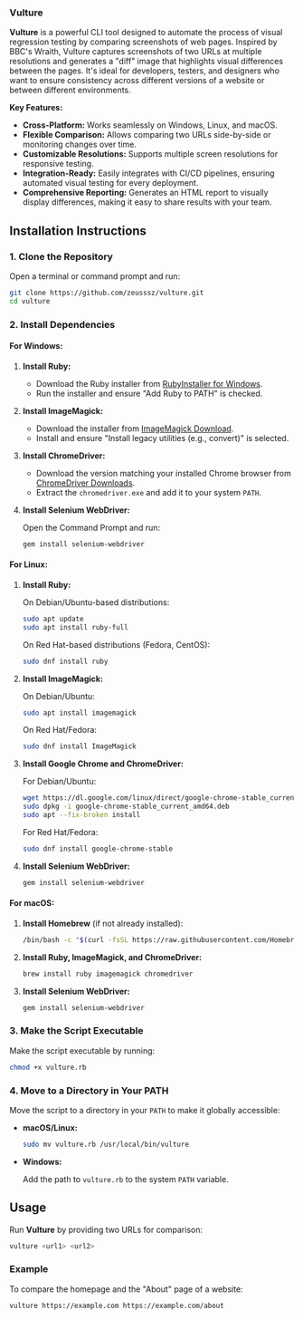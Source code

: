 ### Vulture

**Vulture** is a powerful CLI tool designed to automate the process of visual regression testing by comparing screenshots of web pages. Inspired by BBC's Wraith, Vulture captures screenshots of two URLs at multiple resolutions and generates a "diff" image that highlights visual differences between the pages. It's ideal for developers, testers, and designers who want to ensure consistency across different versions of a website or between different environments.

**Key Features:**
- **Cross-Platform:** Works seamlessly on Windows, Linux, and macOS.
- **Flexible Comparison:** Allows comparing two URLs side-by-side or monitoring changes over time.
- **Customizable Resolutions:** Supports multiple screen resolutions for responsive testing.
- **Integration-Ready:** Easily integrates with CI/CD pipelines, ensuring automated visual testing for every deployment.
- **Comprehensive Reporting:** Generates an HTML report to visually display differences, making it easy to share results with your team.

## Installation Instructions

### 1. Clone the Repository

Open a terminal or command prompt and run:

```sh
git clone https://github.com/zeusssz/vulture.git
cd vulture
```

### 2. Install Dependencies

#### **For Windows:**

1. **Install Ruby:**
   - Download the Ruby installer from [RubyInstaller for Windows](https://rubyinstaller.org/).
   - Run the installer and ensure "Add Ruby to PATH" is checked.

2. **Install ImageMagick:**
   - Download the installer from [ImageMagick Download](https://imagemagick.org/script/download.php#windows).
   - Install and ensure "Install legacy utilities (e.g., convert)" is selected.

3. **Install ChromeDriver:**
   - Download the version matching your installed Chrome browser from [ChromeDriver Downloads](https://sites.google.com/chromium.org/driver/).
   - Extract the `chromedriver.exe` and add it to your system `PATH`.

4. **Install Selenium WebDriver:**
   
   Open the Command Prompt and run:

   ```sh
   gem install selenium-webdriver
   ```

#### **For Linux:**

1. **Install Ruby:**

   On Debian/Ubuntu-based distributions:

   ```sh
   sudo apt update
   sudo apt install ruby-full
   ```

   On Red Hat-based distributions (Fedora, CentOS):

   ```sh
   sudo dnf install ruby
   ```

2. **Install ImageMagick:**

   On Debian/Ubuntu:

   ```sh
   sudo apt install imagemagick
   ```

   On Red Hat/Fedora:

   ```sh
   sudo dnf install ImageMagick
   ```

3. **Install Google Chrome and ChromeDriver:**

   For Debian/Ubuntu:

   ```sh
   wget https://dl.google.com/linux/direct/google-chrome-stable_current_amd64.deb
   sudo dpkg -i google-chrome-stable_current_amd64.deb
   sudo apt --fix-broken install
   ```

   For Red Hat/Fedora:

   ```sh
   sudo dnf install google-chrome-stable
   ```

4. **Install Selenium WebDriver:**

   ```sh
   gem install selenium-webdriver
   ```

#### **For macOS:**

1. **Install Homebrew** (if not already installed):

   ```sh
   /bin/bash -c "$(curl -fsSL https://raw.githubusercontent.com/Homebrew/install/HEAD/install.sh)"
   ```

2. **Install Ruby, ImageMagick, and ChromeDriver:**

   ```sh
   brew install ruby imagemagick chromedriver
   ```

3. **Install Selenium WebDriver:**

   ```sh
   gem install selenium-webdriver
   ```

### 3. Make the Script Executable

Make the script executable by running:

```sh
chmod +x vulture.rb
```

### 4. Move to a Directory in Your PATH

Move the script to a directory in your `PATH` to make it globally accessible:

- **macOS/Linux:**

  ```sh
  sudo mv vulture.rb /usr/local/bin/vulture
  ```

- **Windows:**

  Add the path to `vulture.rb` to the system `PATH` variable.

## Usage

Run **Vulture** by providing two URLs for comparison:

```sh
vulture <url1> <url2>
```

### Example

To compare the homepage and the "About" page of a website:

```sh
vulture https://example.com https://example.com/about
```
